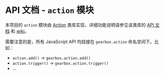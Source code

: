 # API 文档 - `action` 模块

本项目的 `action` 模块由 [Action](https://github.com/cssmagic/action) 类库实现，详细功能说明请参见该类库的 [API 文档](https://github.com/cssmagic/action/issues/9) 和 [wiki](https://github.com/cssmagic/action/wiki)。

需要注意的是，所有 JavaScript API 均挂接在 `gearbox.action` 命名空间下。比如：

* `action.add()` → `gearbox.action.add()`
* `action.trigger()` → `gearbox.action.trigger()`
* ...
